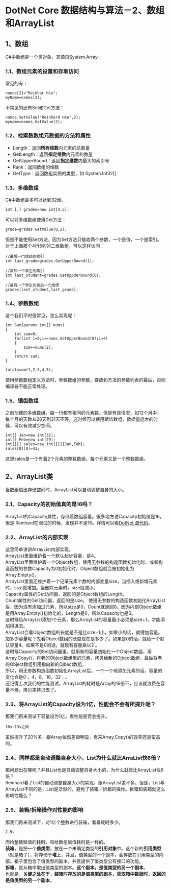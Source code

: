 # DotNet Core 数据结构与算法－2、数组和ArrayList
## 1、数组
C#中数组是一个类对象，其源自System.Array。
### 1.1、数组元素的设置和存取访问
常见的有：

	names[2]="Reinhar Hsu";
	myName=names[2];
	
不常见的还有Set和Get方法：

	names.SetValue("Reinhard Hsu",2);
	myname=names.GetValue(2);
	
### 1.2、检索数数组元数据的方法和属性

* Length：返回**所有维数**内元素的总数量
* GetLength：返回**指定维数**内元素的数量
* GetUpperBound：返回**指定维数**内最大的索引号
* Rank：返回数组的维数
* GetType：返回数组实例的类型，如 System.Int32[]

### 1.3、多维数组
C#中数组最多可以达到32维。

	int [,] grades=new int[4,5];
	
可以对多维数组使用Get方法：

	grade=grades.GetValue(0,2);
	
但是不能使用Set方法，因为Set方法只接收两个参数，一个是值，一个是索引。  
对于上面那个4行5列的二维数组，可以这样访问：

	//最后一门成绩的索引
	int last_grade=grades.GetUpperBound(1);
	
	//最后一个学生的索引
	int last_student=grades.GetUppderBound(0);
	
	//最有一个学生的最后一门成绩
	grades[last_student,last_grade];
	
### 1.4、参数数组
这个我们平时很常见，怎么实现呢：

	int Sum(params int[] nums)
	{
		int sum=0;
		for(int i=0;i<=nums.GetUpperBound(0);i++)
		{
			sum+=nums[i];
		}
		return sum;
	}
	
	total=sum(1,2,3,4,5);
	
使用参数数组定义方法时，参数数组的参数，要放到方法的参数列表的最后，否则编译器不能正常处理。
### 1.5、锯齿数组
之前创建的多维数组，每一行都有相同的元素数。但是有些情况，如12个月中，每个月的天数从28天到31天不等。这时候可以使用锯齿数组，数据量庞大的时候，可以有效减少空间。

	int[] Jan=new int[31];
	int[] Feb=new int[29];
	int[][] sales=new int[][]{Jan,Feb};
	sales[0][0]=41;
	
这里sales是一个有着2个元素的整数数组，每个元素又是一个整数数组。
## 2、ArrayList类
当数组超出存储空间时，ArrayList可以自动调整自身的大小。  
### 2.1、Capacity的初始值真的是16吗？
ArrayList的Capacity属性，存储着数组容量。很多地方说Capacity初始值是16，但是
Reinhard在测试的时候，发现并不是16。详情可以看[DotNet 源代码][1]。

[1]: https://github.com/dotnet/corefx/blob/e88bf5f29be03434bb7b6385c93534deef4a5731/src/System.Collections.NonGeneric/src/System/Collections/ArrayList.cs
### 2.2、ArrayList的内部实现
这里简单讲讲ArrayList内部实现。  
ArrayList里面维护着一个默认起步容量，是4。  
ArrayList里面维护着一个Object数组，使用无参数的构造函数初始化时，或者构造函数的参数Capacity为0初始化时，Object数组就会被初始化为Array.Empty<Object>()。  
ArrayList里面还维护着一个记录元素个数的内部变量size，当插入或新增元素时，size就增加。当删除元素时，size就减小。  
Capacity属性的Get访问器，返回的是Object数组的Length。  
Count属性的Get访问器，返回的是size。
使用无参数的构造函数初始化ArrayList后，因为没有添加过元素，所以size是0，Count就返回0。因为内部Ojbect数组是用Array.Empty<Object>()初始化的，Length是0，所以Capacity也是0。  
这时候给ArrayList添加1个元素，那么ArrayList的容量最小必须是size+1，才能添加得进去。  
ArrayList会看Object数组的长度是不是比size+1小，如果小的话，就得加容量。  
加多少容量呢？先看Object数组的长度现在是多少了。如果是0的话，就给一个默认容量4。如果不是0的话，就现有容量乘以2 。  
这时候Capacity的Set访问器里，就用新的容量初始化一个Object数组，用Array.Copy()，将老的Object数组里的元素，拷贝给新的Ojbect数组，最后将老的Object数组引用指向新的Ojbect数组。  
所以，用无参数构造函数初始化ArrayList后，一个一个地添加元素的话，容量的变化会是0 ，4，8，16，32 ....  
还记得上次我们的性能测试，ArrayList的耗时是Array的16倍不，应该就浪费在容量不够，拷贝来拷贝去了。  
### 2.3、将ArrayList的Capacity设为1亿，性能会不会有所提升呢？
那我们再来测试下容量设为1亿，看性能是否会提升。

	10s~13s之间
	
虽然提升了20%多，跟Array依然差距明显，看来Array.Copy()的效率还是蛮高的。  
### 2.4、同样都是自动调整自身大小，List为什么就比ArraList快6倍？
那问题出在哪呢？并且List也是自动调整自身大小的，为什么就能比ArrayList快6倍？  
Reinhard看了List的自动调整自身大小的实现，跟ArrayList差不多。但是，List与ArrayList不同的是，List是泛型的，避免了装箱／拆箱的操作。拆箱和装箱就这么影响性能么？   
### 2.5、装箱/拆箱操作对性能的影响
那我们再来测试下，对1亿个整数进行装箱，看看耗时多少。

	2.5s
而给整数赋值的耗时，和给数组赋值耗时是一样的。  
**装箱**，是把一个**值类型**，放在一个未确定类型的**引用对象**中。这个新的**引用类型**（就是箱子），将存储于**堆**上，并且，值类型的一个副本，会存放在引用类型的内部。箱子里包含了值类型的副本，并且提供了值类型公有接口的功能。  
**拆箱**，是从箱中取出值类型的副本。**这个副本，是值类型的另一个副本**。  
也就是，**关键之处在于，装箱时存放的是值类型的副本，获取箱中数据时，返回的是值类型的另一个副本**。  
